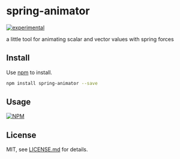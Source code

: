 # spring-animator

[![experimental](http://badges.github.io/stability-badges/dist/experimental.svg)](http://github.com/badges/stability-badges)

a little tool for animating scalar and vector values with spring forces

## Install

Use [npm](https://npmjs.com/) to install.

```sh
npm install spring-animator --save
```

## Usage

[![NPM](https://nodei.co/npm/spring-animator.png)](https://www.npmjs.com/package/spring-animator)

## License

MIT, see [LICENSE.md](http://github.com/rolyatmax/spring-animator/blob/master/LICENSE.md) for details.
